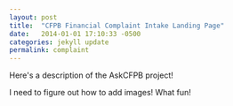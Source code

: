 ```yaml
---
layout: post
title:  "CFPB Financial Complaint Intake Landing Page"
date:   2014-01-01 17:10:33 -0500
categories: jekyll update
permalink: complaint
---
```


Here's a description of the AskCFPB project! 

I need to figure out how to add images! What fun!
